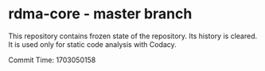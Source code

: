 # rdma-core - master branch

This repository contains frozen state of the repository.
Its history is cleared. It is used only for static code
analysis with Codacy.

Commit Time: 1703050158
